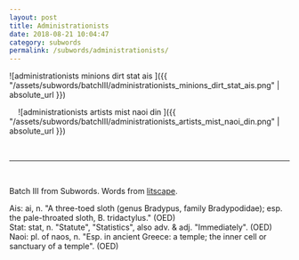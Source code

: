 ```yaml
---
layout: post
title: Administrationists 
date: 2018-08-21 10:04:47
category: subwords
permalink: /subwords/administrationists/ 
---
```


![administrationists minions dirt stat ais ]({{ "/assets/subwords/batchIII/administrationists_minions_dirt_stat_ais.png" | absolute_url }})

&nbsp;
&nbsp;
![administrationists artists mist naoi din ]({{ "/assets/subwords/batchIII/administrationists_artists_mist_naoi_din.png" | absolute_url }})

&nbsp;

---

&nbsp;

Batch III from Subwords. Words from [litscape](https://www.litscape.com/).

Ais: ai, n. "A three-toed sloth (genus Bradypus, family Bradypodidae); esp. the pale-throated sloth, B. tridactylus." (OED)  
Stat: stat, n. "Statute", "Statistics", also adv. & adj. "Immediately". (OED)  
Naoi: pl. of naos, n. "Esp. in ancient Greece: a temple; the inner cell or sanctuary of a temple". (OED)  
